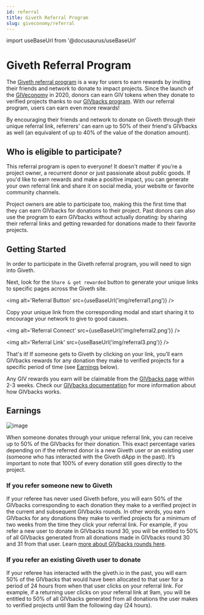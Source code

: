 ```yaml
---
id: referral
title: Giveth Referral Program
slug: giveconomy/referral
---
```

import useBaseUrl from '@docusaurus/useBaseUrl'



# Giveth Referral Program


The [Giveth referral program](https://giveth.io/referral) is a way for users to earn rewards by inviting their friends and network to donate to impact projects. Since the launch of the [GIVeconomy](/dapps/giveconomy.md) in 2020, donors can earn GIV tokens when they donate to verified projects thanks to our [GIVbacks program](/dapps/givbacks.md). With our referral program, users can earn even more rewards!

By encouraging their friends and network to donate on Giveth through their unique referral link, referrers' can earn up to 50% of their friend's GIVbacks as well (an equivalent of up to 40% of the value of the donation amount).

## Who is eligible to participate?

This referral program is open to everyone! It doesn't matter if you're a project owner, a recurrent donor or just passionate about public goods. If you'd like to earn rewards and make a positive impact, you can generate your own referral link and share it on social media, your website or favorite community channels.

Project owners are able to participate too, making this the first time that they can earn GIVbacks for donations to their project. Past donors can also use the program to earn GIVbacks without actually donating: by sharing their referral links and getting rewarded for donations made to their favorite projects.

## Getting Started

In order to participate in the Giveth referral program, you will need to sign into Giveth.

Next, look for the `Share & get rewarded` button to generate your unique links to specific pages across the Giveth site. 

<img alt='Referral Button' src={useBaseUrl('img/referral1.png')} />

Copy your unique link from the corresponding modal and start sharing it to encourage your network to give to good causes.

<img alt='Referral Connect' src={useBaseUrl('img/referral2.png')} />

<img alt='Referral Link' src={useBaseUrl('img/referral3.png')} />

That's it! If someone gets to Giveth by clicking on your link, you’ll earn GIVbacks rewards for any donation they make to verified projects for a specific period of time (see [Earnings](#earnings) below). 

Any GIV rewards you earn will be claimable from the [GIVbacks page](https://giveth.io/givbacks) within 2-3 weeks. Check our [GIVbacks documentation](/dapps/givbacks.md) for more information about how GIVbacks works.

## Earnings

![image](https://user-images.githubusercontent.com/75490971/229162633-9b67d524-f29f-43d5-99b7-45f1e3b3787c.png)

When someone donates through your unique referral link, you can receive up to 50% of the GIVbacks for their donation. This exact percentage varies depending on if the  referred donor is a new Giveth user or an existing user (someone who has interacted with the Giveth dApp in the past). It’s important to note that 100% of every donation still goes directly to the project.

### If you refer someone new to Giveth

If your referee has never used Giveth before, you will earn 50% of the GIVbacks corresponding to each donation they make to a verified project in the current and subsequent GIVbacks rounds. In other words, you earn GIVbacks for any donations they make to verified projects for a minimum of two weeks from the time they click your referral link. For example, if you refer a new user to donate in GIVbacks round 30, you will be entitled to 50% of all GIVbacks generated from all donations made in GIVbacks round 30 and 31 from that user. Learn [more about GIVbacks rounds here](/dapps/givbacks.md).

### If you refer an existing Giveth user to donate

If your referee has interacted with the giveth.io in the past, you will earn 50% of the GIVbacks that would have been allocated to that user for a period of 24 hours from when that user clicks on your referral link. For example, if a returning user clicks on your referral link at 9am, you will be entitled to 50% of all GIVbacks generated from all donations the user makes to verified projects until 9am the following day (24 hours).
